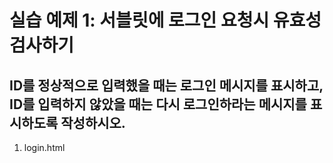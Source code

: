 # 실습 예제 1: 서블릿에 로그인 요청시 유효성 검사하기

## ID를 정상적으로 입력했을 때는 로그인 메시지를 표시하고, ID를 입력하지 않았을 때는 다시 로그인하라는 메시지를 표시하도록 작성하시오.

1. login.html

```html

```
